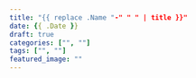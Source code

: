 ```yaml
---
title: "{{ replace .Name "-" " " | title }}"
date: {{ .Date }}
draft: true
categories: ["", ""]
tags: ["", ""]
featured_image: ""
---
```


